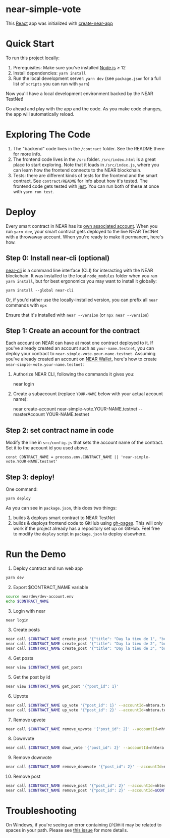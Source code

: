 near-simple-vote
==================

This [React] app was initialized with [create-near-app]


Quick Start
===========

To run this project locally:

1. Prerequisites: Make sure you've installed [Node.js] ≥ 12
2. Install dependencies: `yarn install`
3. Run the local development server: `yarn dev` (see `package.json` for a
   full list of `scripts` you can run with `yarn`)

Now you'll have a local development environment backed by the NEAR TestNet!

Go ahead and play with the app and the code. As you make code changes, the app will automatically reload.


Exploring The Code
==================

1. The "backend" code lives in the `/contract` folder. See the README there for
   more info.
2. The frontend code lives in the `/src` folder. `/src/index.html` is a great
   place to start exploring. Note that it loads in `/src/index.js`, where you
   can learn how the frontend connects to the NEAR blockchain.
3. Tests: there are different kinds of tests for the frontend and the smart
   contract. See `contract/README` for info about how it's tested. The frontend
   code gets tested with [jest]. You can run both of these at once with `yarn
   run test`.


Deploy
======

Every smart contract in NEAR has its [own associated account][NEAR accounts]. When you run `yarn dev`, your smart contract gets deployed to the live NEAR TestNet with a throwaway account. When you're ready to make it permanent, here's how.


Step 0: Install near-cli (optional)
-------------------------------------

[near-cli] is a command line interface (CLI) for interacting with the NEAR blockchain. It was installed to the local `node_modules` folder when you ran `yarn install`, but for best ergonomics you may want to install it globally:

    yarn install --global near-cli

Or, if you'd rather use the locally-installed version, you can prefix all `near` commands with `npx`

Ensure that it's installed with `near --version` (or `npx near --version`)


Step 1: Create an account for the contract
------------------------------------------

Each account on NEAR can have at most one contract deployed to it. If you've already created an account such as `your-name.testnet`, you can deploy your contract to `near-simple-vote.your-name.testnet`. Assuming you've already created an account on [NEAR Wallet], here's how to create `near-simple-vote.your-name.testnet`:

1. Authorize NEAR CLI, following the commands it gives you:

      near login

2. Create a subaccount (replace `YOUR-NAME` below with your actual account name):

      near create-account near-simple-vote.YOUR-NAME.testnet --masterAccount YOUR-NAME.testnet


Step 2: set contract name in code
---------------------------------

Modify the line in `src/config.js` that sets the account name of the contract. Set it to the account id you used above.

    const CONTRACT_NAME = process.env.CONTRACT_NAME || 'near-simple-vote.YOUR-NAME.testnet'


Step 3: deploy!
---------------

One command:

    yarn deploy

As you can see in `package.json`, this does two things:

1. builds & deploys smart contract to NEAR TestNet
2. builds & deploys frontend code to GitHub using [gh-pages]. This will only work if the project already has a repository set up on GitHub. Feel free to modify the `deploy` script in `package.json` to deploy elsewhere.


Run the Demo
===============
1. Deploy contract and run web app
```bash
yarn dev
```

2. Export $CONTRACT_NAME variable
```bash
source neardev/dev-account.env
echo $CONTRACT_NAME
```

3. Login with near

```bash
near login
```

3. Create posts

```bash
near call $CONTRACT_NAME create_post '{"title": "Day la tieu de 1", "body": "Day la noi dung 1"}' --accountId=nhtera.testnet
near call $CONTRACT_NAME create_post '{"title": "Day la tieu de 2", "body": "Day la noi dung 2"}' --accountId=$CONTRACT_NAME
near call $CONTRACT_NAME create_post '{"title": "Day la tieu de 3", "body": "Day la noi dung 3"}' --accountId=nhtera.testnet
```

4. Get posts

```bash
near view $CONTRACT_NAME get_posts
```


5. Get the post by id

```bash
near view $CONTRACT_NAME get_post '{"post_id": 1}'
```

6. Upvote

```bash
near call $CONTRACT_NAME up_vote '{"post_id": 1}' --accountId=nhtera.testnet
near call $CONTRACT_NAME up_vote '{"post_id": 2}' --accountId=nhtera.testnet
```

7. Remove upvote

```bash
near call $CONTRACT_NAME remove_upvote '{"post_id": 2}' --accountId=nhtera.testnet
```

8. Downvote

```bash
near call $CONTRACT_NAME down_vote '{"post_id": 2}' --accountId=nhtera.testnet
```

9. Remove downvote

```bash
near call $CONTRACT_NAME remove_downvote '{"post_id": 2}' --accountId=nhtera.testnet
```

10. Remove post

```bash
near call $CONTRACT_NAME remove_post '{"post_id": 2}' --accountId=nhtera.testnet
near call $CONTRACT_NAME remove_post '{"post_id": 2}' --accountId=$CONTRACT_NAME
```

Troubleshooting
===============

On Windows, if you're seeing an error containing `EPERM` it may be related to spaces in your path. Please see [this issue](https://github.com/zkat/npx/issues/209) for more details.


  [React]: https://reactjs.org/
  [create-near-app]: https://github.com/near/create-near-app
  [Node.js]: https://nodejs.org/en/download/package-manager/
  [jest]: https://jestjs.io/
  [NEAR accounts]: https://docs.near.org/docs/concepts/account
  [NEAR Wallet]: https://wallet.testnet.near.org/
  [near-cli]: https://github.com/near/near-cli
  [gh-pages]: https://github.com/tschaub/gh-pages

